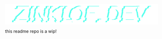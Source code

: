 <img align="center" src="https://github.com/HauserCGearSpin/HauserCGearSpin/raw/main/Assets/ZDEV%20PNGs/1000x135_FullLogo_T.png"/>

this readme repo is a wip!
